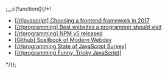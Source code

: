 
;__c(function(){/*!

* [[/r/javascript] Choosing a frontend framework in 2017](https://www.reddit.com/r/javascript/comments/6j8bsg/choosing_a_frontend_framework_in_2017/)
* [[/r/programming] Best websites a programmer should visit](https://www.reddit.com/r/programming/comments/6fkkst/best_websites_a_programmer_should_visit/)
* [[/r/programming] NPM v5 released](https://www.reddit.com/r/programming/comments/6e64dn/npm_v500_released/)
* [[Github] Spellbook of Modern Webdev](https://github.com/dexteryy/spellbook-of-modern-webdev)
* [[/r/programming State of JavaScript Survey]](https://www.reddit.com/r/javascript/comments/6nxbcb/the_state_of_js_2017_survey_is_now_open)
* [[/r/programming Funny, Tricky JavaScript]](https://www.reddit.com/r/javascript/comments/6qnncq/wtfjs_a_list_of_funny_and_tricky_javascript/)

[//]: # (@~|news/2017|~@)

*/});
